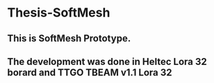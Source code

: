 # Thesis-SoftMesh

## This is SoftMesh Prototype.

## The development was done in Heltec Lora 32 borard and TTGO TBEAM v1.1 Lora 32 
